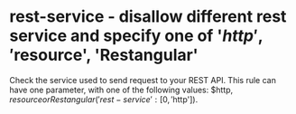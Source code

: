 # rest-service - disallow different rest service and specify one of '$http', '$resource', 'Restangular'

Check the service used to send request to your REST API.
This rule can have one parameter, with one of the following values: $http, $resource or Restangular ('rest-service': [0, '$http']).

<!-- WARNING: Generated documentation. Edit docs and examples in the rule and examples file ('rules/rest-service.js', 'examples/rest-service.js'). -->
